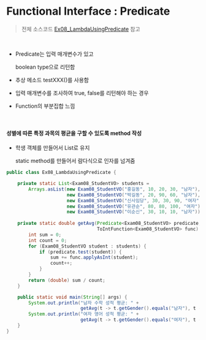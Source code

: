 # Functional Interface : Predicate

> 전체 소스코드 [Ex08_LambdaUsingPredicate](https://github.com/5dddddo/java/blob/master/0820_Java_SE_programming%20-%20Lambda/Ex08_LambdaUsingPredicate.java) 참고

<br>

 * Predicate는 입력 매개변수가 있고

    boolean type으로 리턴함

 * 추상 메소드 testXXX()를 사용함

 * 입력 매개변수를 조사하여 true, false를 리턴해야 하는 경우

 * Function의 부분집합 느낌

<br>

#### 성별에 따른 특정 과목의 평균을 구할 수 있도록 method 작성

- 학생 객체를 만들어서 List로 유지

  static method를 만들어서 람다식으로 인자를 넘겨줌

``` java
public class Ex08_LambdaUsingPredicate {

	private static List<Exam08_StudentVO> students =
        Arrays.asList(new Exam08_StudentVO("홍길동", 10, 20, 30, "남자"),
                      new Exam08_StudentVO("박길동", 20, 90, 60, "남자"),
                      new Exam08_StudentVO("신사임당", 30, 30, 90, "여자"),
                      new Exam08_StudentVO("유관순", 80, 80, 100, "여자"),
                      new Exam08_StudentVO("이순신", 30, 10, 10, "남자"));
    
	private static double getAvg(Predicate<Exam08_StudentVO> predicate,
                                 ToIntFunction<Exam08_StudentVO> func) {
		int sum = 0;
		int count = 0;
		for (Exam08_StudentVO student : students) {
			if (predicate.test(student)) {
				sum += func.applyAsInt(student);
				count++;
			}
		}
		return (double) sum / count;
	}

	public static void main(String[] args) {
		System.out.println("남자 수학 성적 평균: " +
                           getAvg(t -> t.getGender().equals("남자"), t -> t.getMath()));
		System.out.println("여자 영어 성적 평균: " +
                           getAvg(t -> t.getGender().equals("여자"), t -> t.getEng()));
	}
}
```

